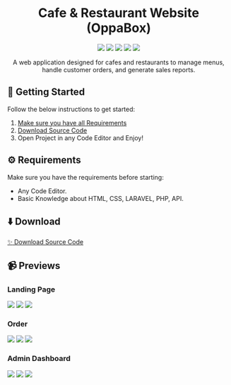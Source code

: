 <div id="header" align="center">
   <h1>
    Cafe & Restaurant Website (OppaBox)
  </h1>
   <img src="https://img.shields.io/badge/Laravel-FF2D20?style=for-the-badge&logo=laravel&logoColor=white"/>
   <img src="https://img.shields.io/badge/javascript-%23323330.svg?style=for-the-badge&logo=javascript&logoColor=%23F7DF1E" />
   <img src="https://img.shields.io/badge/html5-%23E34F26.svg?style=for-the-badge&logo=html5&logoColor=white" />
   <img src="https://img.shields.io/badge/css3-%231572B6.svg?style=for-the-badge&logo=css3&logoColor=white" />
   <img src="https://img.shields.io/badge/bootstrap-%238511FA.svg?style=for-the-badge&logo=bootstrap&logoColor=white" />
   
A web application designed for cafes and restaurants to manage menus, handle customer orders, and generate sales reports.
</div>

## 🤔 Getting Started

Follow the below instructions to get started:

1. [Make sure you have all Requirements](#requirements)
2. [Download Source Code](#download)
3. Open Project in any Code Editor and Enjoy!

## ⚙️ Requirements

Make sure you have the requirements before starting:

- Any Code Editor.
- Basic Knowledge about HTML, CSS, LARAVEL, PHP, API.

## ⬇️ Download

[:sparkles: Download Source Code](https://github.com/raxelf/Cafe-Resto-Website/archive/refs/heads/main.zip)

## 📹 Previews

<div id="previews">
    <h3>
      Landing Page
   </h3>
    <img src="https://i.imgur.com/aOEYOj0.png" />
    <img src="https://i.imgur.com/k9YgeTy.png" />
    <img src="https://i.imgur.com/GQ38dvf.png" />

<h3>
  Order
</h3>
    <img src="https://i.imgur.com/7Y5bbue.png" />
    <img src="https://i.imgur.com/wUk4DxY.png" />
    <img src="https://i.imgur.com/Zl9GLDE.png" />
    
<h3>
    Admin Dashboard
</h3>
<img src="https://i.imgur.com/kmNzfDu.png" />
<img src="https://i.imgur.com/AQqORY4.png" />
<img src="https://i.imgur.com/rmFUBDV.png" />
</div>
